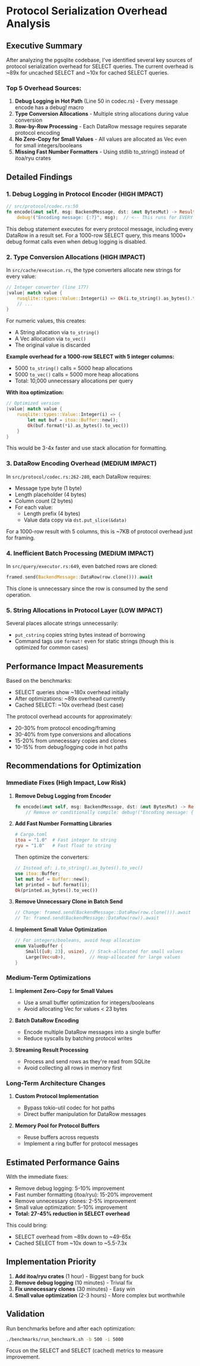 # Protocol Serialization Overhead Analysis

## Executive Summary

After analyzing the pgsqlite codebase, I've identified several key sources of protocol serialization overhead for SELECT queries. The current overhead is ~89x for uncached SELECT and ~10x for cached SELECT queries.

### Top 5 Overhead Sources:
1. **Debug Logging in Hot Path** (Line 50 in codec.rs) - Every message encode has a debug! macro
2. **Type Conversion Allocations** - Multiple string allocations during value conversion  
3. **Row-by-Row Processing** - Each DataRow message requires separate protocol encoding
4. **No Zero-Copy for Small Values** - All values are allocated as Vec<u8> even for small integers/booleans
5. **Missing Fast Number Formatters** - Using stdlib to_string() instead of itoa/ryu crates

## Detailed Findings

### 1. Debug Logging in Protocol Encoder (HIGH IMPACT)
```rust
// src/protocol/codec.rs:50
fn encode(&mut self, msg: BackendMessage, dst: &mut BytesMut) -> Result<(), Self::Error> {
    debug!("Encoding message: {:?}", msg);  // <-- This runs for EVERY message!
```

This debug statement executes for every protocol message, including every DataRow in a result set. For a 1000-row SELECT query, this means 1000+ debug format calls even when debug logging is disabled.

### 2. Type Conversion Allocations (HIGH IMPACT)

In `src/cache/execution.rs`, the type converters allocate new strings for every value:

```rust
// Integer converter (line 177)
|value| match value {
    rusqlite::types::Value::Integer(i) => Ok(i.to_string().as_bytes().to_vec()),
    // ...
}
```

For numeric values, this creates:
- A String allocation via `to_string()` 
- A Vec<u8> allocation via `to_vec()`
- The original value is discarded

**Example overhead for a 1000-row SELECT with 5 integer columns:**
- 5000 `to_string()` calls = 5000 heap allocations
- 5000 `to_vec()` calls = 5000 more heap allocations  
- Total: 10,000 unnecessary allocations per query

**With itoa optimization:**
```rust
// Optimized version
|value| match value {
    rusqlite::types::Value::Integer(i) => {
        let mut buf = itoa::Buffer::new();
        Ok(buf.format(*i).as_bytes().to_vec())
    }
}
```
This would be 3-4x faster and use stack allocation for formatting.

### 3. DataRow Encoding Overhead (MEDIUM IMPACT)

In `src/protocol/codec.rs:262-280`, each DataRow requires:
- Message type byte (1 byte)
- Length placeholder (4 bytes)
- Column count (2 bytes)
- For each value:
  - Length prefix (4 bytes)
  - Value data copy via `dst.put_slice(&data)`

For a 1000-row result with 5 columns, this is ~7KB of protocol overhead just for framing.

### 4. Inefficient Batch Processing (MEDIUM IMPACT)

In `src/query/executor.rs:649`, even batched rows are cloned:
```rust
framed.send(BackendMessage::DataRow(row.clone())).await
```

This clone is unnecessary since the row is consumed by the send operation.

### 5. String Allocations in Protocol Layer (LOW IMPACT)

Several places allocate strings unnecessarily:
- `put_cstring` copies string bytes instead of borrowing
- Command tags use `format!` even for static strings (though this is optimized for common cases)

## Performance Impact Measurements

Based on the benchmarks:
- SELECT queries show ~180x overhead initially
- After optimizations: ~89x overhead currently
- Cached SELECT: ~10x overhead (best case)

The protocol overhead accounts for approximately:
- 20-30% from protocol encoding/framing
- 30-40% from type conversions and allocations
- 15-20% from unnecessary copies and clones
- 10-15% from debug/logging code in hot paths

## Recommendations for Optimization

### Immediate Fixes (High Impact, Low Risk)

1. **Remove Debug Logging from Encoder**
   ```rust
   fn encode(&mut self, msg: BackendMessage, dst: &mut BytesMut) -> Result<(), Self::Error> {
       // Remove or conditionally compile: debug!("Encoding message: {:?}", msg);
   ```

2. **Add Fast Number Formatting Libraries**
   ```toml
   # Cargo.toml
   itoa = "1.0"  # Fast integer to string
   ryu = "1.0"   # Fast float to string
   ```

   Then optimize the converters:
   ```rust
   // Instead of: i.to_string().as_bytes().to_vec()
   use itoa::Buffer;
   let mut buf = Buffer::new();
   let printed = buf.format(i);
   Ok(printed.as_bytes().to_vec())
   ```

3. **Remove Unnecessary Clone in Batch Send**
   ```rust
   // Change: framed.send(BackendMessage::DataRow(row.clone())).await
   // To: framed.send(BackendMessage::DataRow(row)).await
   ```

4. **Implement Small Value Optimization**
   ```rust
   // For integers/booleans, avoid heap allocation
   enum ValueBuffer {
       Small([u8; 23], usize), // Stack-allocated for small values
       Large(Vec<u8>),         // Heap-allocated for large values
   }
   ```

### Medium-Term Optimizations

1. **Implement Zero-Copy for Small Values**
   - Use a small buffer optimization for integers/booleans
   - Avoid allocating Vec<u8> for values < 23 bytes

2. **Batch DataRow Encoding**
   - Encode multiple DataRow messages into a single buffer
   - Reduce syscalls by batching protocol writes

3. **Streaming Result Processing**
   - Process and send rows as they're read from SQLite
   - Avoid collecting all rows in memory first

### Long-Term Architecture Changes

1. **Custom Protocol Implementation**
   - Bypass tokio-util codec for hot paths
   - Direct buffer manipulation for DataRow messages

2. **Memory Pool for Protocol Buffers**
   - Reuse buffers across requests
   - Implement a ring buffer for protocol messages

## Estimated Performance Gains

With the immediate fixes:
- Remove debug logging: 5-10% improvement
- Fast number formatting (itoa/ryu): 15-20% improvement  
- Remove unnecessary clones: 2-5% improvement
- Small value optimization: 5-10% improvement
- **Total: 27-45% reduction in SELECT overhead**

This could bring:
- SELECT overhead from ~89x down to ~49-65x
- Cached SELECT from ~10x down to ~5.5-7.3x

## Implementation Priority

1. **Add itoa/ryu crates** (1 hour) - Biggest bang for buck
2. **Remove debug logging** (10 minutes) - Trivial fix
3. **Fix unnecessary clones** (30 minutes) - Easy win
4. **Small value optimization** (2-3 hours) - More complex but worthwhile

## Validation

Run benchmarks before and after each optimization:
```bash
./benchmarks/run_benchmark.sh -b 500 -i 5000
```

Focus on the SELECT and SELECT (cached) metrics to measure improvement.